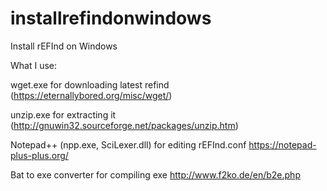# installrefindonwindows
Install rEFInd on Windows

What I use:

wget.exe for downloading latest refind
(https://eternallybored.org/misc/wget/)

unzip.exe for extracting it 
(http://gnuwin32.sourceforge.net/packages/unzip.htm)

Notepad++ (npp.exe, SciLexer.dll) for editing rEFInd.conf
https://notepad-plus-plus.org/

Bat to exe converter for compiling exe
http://www.f2ko.de/en/b2e.php
